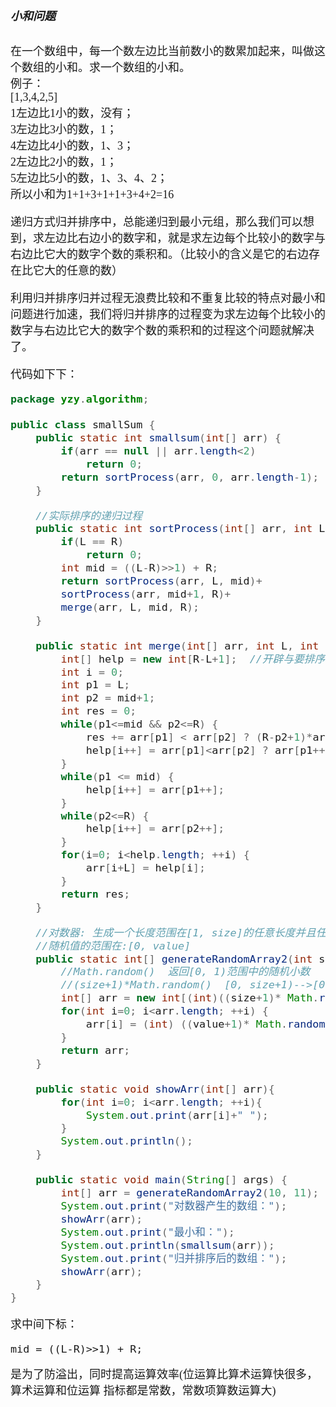 <font size = 4 face = "黑体">

</br>

##### 小和问题
在一个数组中，每一个数左边比当前数小的数累加起来，叫做这个数组的小和。求一个数组的小和。</br>
例子：</br>
[1,3,4,2,5]</br>
1左边比1小的数，没有；</br>
3左边比3小的数，1；</br>
4左边比4小的数，1、3；</br>
2左边比2小的数，1；</br>
5左边比5小的数，1、3、4、2；</br>
所以小和为1+1+3+1+1+3+4+2=16</br>


递归方式归并排序中，总能递归到最小元组，那么我们可以想到，求左边比右边小的数字和，就是求左边每个比较小的数字与右边比它大的数字个数的乘积和。（比较小的含义是它的右边存在比它大的任意的数）

利用归并排序归并过程无浪费比较和不重复比较的特点对最小和问题进行加速，我们将归并排序的过程变为求左边每个比较小的数字与右边比它大的数字个数的乘积和的过程这个问题就解决了。

代码如下下：

```java
package yzy.algorithm;

public class smallSum {
    public static int smallsum(int[] arr) {
        if(arr == null || arr.length<2)
            return 0;
        return sortProcess(arr, 0, arr.length-1);
    }

    //实际排序的递归过程
    public static int sortProcess(int[] arr, int L, int R) {
        if(L == R)
            return 0;
        int mid = ((L-R)>>1) + R;
        return sortProcess(arr, L, mid)+
        sortProcess(arr, mid+1, R)+
        merge(arr, L, mid, R);
    }

    public static int merge(int[] arr, int L, int mid, int R) {
        int[] help = new int[R-L+1];  //开辟与要排序的数组相同大小额外的空间
        int i = 0;
        int p1 = L;
        int p2 = mid+1;
        int res = 0;
        while(p1<=mid && p2<=R) {
            res += arr[p1] < arr[p2] ? (R-p2+1)*arr[p1] : 0;
            help[i++] = arr[p1]<arr[p2] ? arr[p1++] : arr[p2++];
        }
        while(p1 <= mid) {
            help[i++] = arr[p1++];
        }
        while(p2<=R) {
            help[i++] = arr[p2++];
        }
        for(i=0; i<help.length; ++i) {
            arr[i+L] = help[i];
        }
        return res;
    }

    //对数器: 生成一个长度范围在[1, size]的任意长度并且任意位置是随机值的数组
    //随机值的范围在:[0, value]
    public static int[] generateRandomArray2(int size, int value) {
        //Math.random()  返回[0, 1)范围中的随机小数
        //(size+1)*Math.random()  [0, size+1)-->[0, size]
        int[] arr = new int[(int)((size+1)* Math.random())+1];  //(size+1)* Math.random()是[0, size]范围中的随机小数
        for(int i=0; i<arr.length; ++i) {
            arr[i] = (int) ((value+1)* Math.random());
        }
        return arr;
    }

    public static void showArr(int[] arr){
        for(int i=0; i<arr.length; ++i){
            System.out.print(arr[i]+" ");
        }
        System.out.println();
    }

    public static void main(String[] args) {
        int[] arr = generateRandomArray2(10, 11);
        System.out.print("对数器产生的数组：");
        showArr(arr);
        System.out.print("最小和：");
        System.out.println(smallsum(arr));
        System.out.print("归并排序后的数组：");
        showArr(arr);
    }
}


```

求中间下标：

    mid = ((L-R)>>1) + R;
    
是为了防溢出，同时提高运算效率(位运算比算术运算快很多，算术运算和位运算 指标都是常数，常数项算数运算大)
</font>
